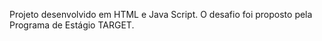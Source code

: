 Projeto desenvolvido em HTML e Java Script. O desafio foi proposto pela  Programa de Estágio TARGET.
